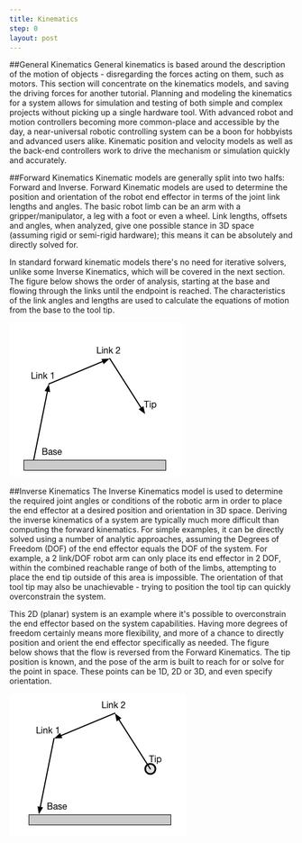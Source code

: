 ```yaml
---
title: Kinematics
step: 0
layout: post
---
```


##General Kinematics
General kinematics is based around the description of the motion of objects - disregarding the forces acting on them, such as motors.  This section will concentrate on the kinematics models, and saving the driving forces for another tutorial.  Planning and modeling the kinematics for a system allows for simulation and testing of both simple and complex projects without picking up a single hardware tool.  With advanced robot and motion controllers becoming more common-place and accessible by the day, a near-universal robotic controlling system can be a boon for hobbyists and advanced users alike. Kinematic position and velocity models as well as the back-end controllers work to drive the mechanism or simulation quickly and accurately.


##Forward Kinematics
Kinematic models are generally split into two halfs: Forward and Inverse.  Forward Kinematic models are used to determine the position and orientation of the robot end effector in terms of the joint link lengths and angles.  The basic robot limb can be an arm with a gripper/manipulator, a leg with a foot or even a wheel.  Link lengths, offsets and angles, when analyzed, give one possible stance in 3D space (assuming rigid or semi-rigid hardware); this means it can be absolutely and directly solved for.  

In standard forward kinematic models there's no need for iterative solvers, unlike some Inverse Kinematics, which will be covered in the next section.  The figure below shows the order of analysis, starting at the base and flowing through the links until the endpoint is reached.  The characteristics of the link angles and lengths are used to calculate the equations of motion from the base to the tool tip.

<img src="/img/ForwardK.png" alt="Forward Kinematics Example" class="img-responsive">

##Inverse Kinematics
The Inverse Kinematics model is used to determine the required joint angles or conditions of the robotic arm in order to place the end effector at a desired position and orientation in 3D space.  Deriving the inverse kinematics of a system are typically much more difficult than computing the forward kinematics.  For simple examples, it can be directly solved using a number of analytic approaches, assuming the Degrees of Freedom (DOF) of the end effector equals the DOF of the system.  For example, a 2 link/DOF robot arm can only place its end effector in 2 DOF, within the combined reachable range of both of the limbs, attempting to place the end tip outside of this area is impossible.  The orientation of that tool tip may also be unachievable - trying to position the tool tip can quickly overconstrain the system.  

This 2D (planar) system is an example where it's possible to overconstrain the end effector based on the system capabilities.  Having more degrees of freedom certainly means more flexibility, and more of a chance to directly position and orient the end effector specifically as needed.  The figure below shows that the flow is reversed from the Forward Kinematics.  The tip position is known, and the pose of the arm is built to reach for or solve for the point in space.  These points can be 1D, 2D or 3D, and even specify orientation.

<img src="/img/InverseK.png" alt="Inverse Kinematics Example" class="img-responsive">